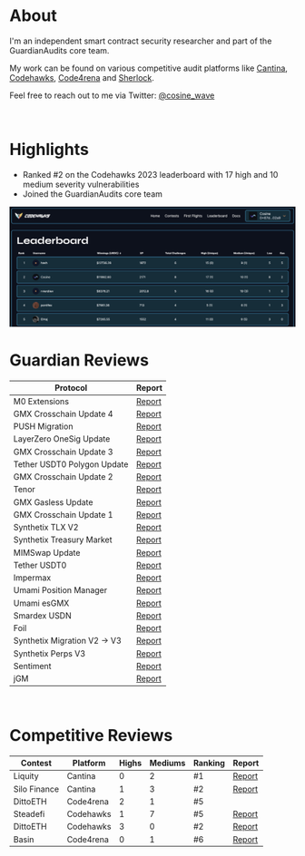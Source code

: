 # About

I'm an independent smart contract security researcher and part of the GuardianAudits core team.

My work can be found on various competitive audit platforms like [Cantina](https://cantina.xyz/u/Cosine), [Codehawks](https://www.codehawks.com/profile/clkc7trh30004l208e0okerdn), [Code4rena](https://code4rena.com/@Cosine) and [Sherlock](https://audits.sherlock.xyz/watson/cosine).

Feel free to reach out to me via Twitter: [@cosine_wave](https://twitter.com/cosine_wave)

<br>

# Highlights

- Ranked #2 on the Codehawks 2023 leaderboard with 17 high and 10 medium severity vulnerabilities
- Joined the GuardianAudits core team

<img src="./images/codehawks_leaderboard.png" width="900">

<br>

# Guardian Reviews

| Protocol                     | Report                                                       |
| ---------------------------- | ------------------------------------------------------------ |
| M0 Extensions                | [Report](https://github.com/GuardianAudits/Audits/tree/main) |
| GMX Crosschain Update 4      | [Report](https://github.com/GuardianAudits/Audits/tree/main) |
| PUSH Migration               | [Report](https://github.com/GuardianAudits/Audits/tree/main) |
| LayerZero OneSig Update      | [Report](https://github.com/GuardianAudits/Audits/tree/main) |
| GMX Crosschain Update 3      | [Report](https://github.com/GuardianAudits/Audits/tree/main) |
| Tether USDT0 Polygon Update  | [Report](https://github.com/GuardianAudits/Audits/tree/main) |
| GMX Crosschain Update 2      | [Report](https://github.com/GuardianAudits/Audits/tree/main) |
| Tenor                        | [Report](https://github.com/GuardianAudits/Audits/tree/main) |
| GMX Gasless Update           | [Report](https://github.com/GuardianAudits/Audits/tree/main) |
| GMX Crosschain Update 1      | [Report](https://github.com/GuardianAudits/Audits/tree/main) |
| Synthetix TLX V2             | [Report](https://github.com/GuardianAudits/Audits/tree/main) |
| Synthetix Treasury Market    | [Report](https://github.com/GuardianAudits/Audits/tree/main) |
| MIMSwap Update               | [Report](https://github.com/GuardianAudits/Audits/tree/main) |
| Tether USDT0                 | [Report](https://github.com/GuardianAudits/Audits/tree/main) |
| Impermax                     | [Report](https://github.com/GuardianAudits/Audits/tree/main) |
| Umami Position Manager       | [Report](https://github.com/GuardianAudits/Audits/tree/main) |
| Umami esGMX                  | [Report](https://github.com/GuardianAudits/Audits/tree/main) |
| Smardex USDN                 | [Report](https://github.com/GuardianAudits/Audits/tree/main) |
| Foil                         | [Report](https://github.com/GuardianAudits/Audits/tree/main) |
| Synthetix Migration V2 -> V3 | [Report](https://github.com/GuardianAudits/Audits/tree/main) |
| Synthetix Perps V3           | [Report](https://github.com/GuardianAudits/Audits/tree/main) |
| Sentiment                    | [Report](https://github.com/GuardianAudits/Audits/tree/main) |
| jGM                          | [Report](https://github.com/GuardianAudits/Audits/tree/main) |

<br>

# Competitive Reviews

| Contest        | Platform  | Highs | Mediums | Ranking  | Report                                                                            |
| -------------- | --------- | ----- | ------- | -------- | --------------------------------------------------------------------------------- |
| Liquity        | Cantina   | 0     | 2       | #1       | [Report](https://cantina.xyz/portfolio/fca4f98a-7d24-49f1-9a3b-80e5e65b2b30)      |                                                                            |
| Silo Finance   | Cantina   | 1     | 3       | #2       | [Report](https://drive.google.com/file/d/1t2cjGwcgzF9cf3vGAop10rQ5xfrD5Tj7/view)  |
| DittoETH       | Code4rena | 2     | 1       | #5       |                                                                                   |
| Steadefi       | Codehawks | 1     | 7       | #5       | [Report](https://www.codehawks.com/report/clo38mm260001la08daw5cbuf)              |
| DittoETH       | Codehawks | 3     | 0       | #2       | [Report](https://www.codehawks.com/report/clm871gl00001mp081mzjdlwc)              |
| Basin          | Code4rena | 0     | 1       | #6       | [Report](https://code4rena.com/reports/2023-07-basin)                             |

